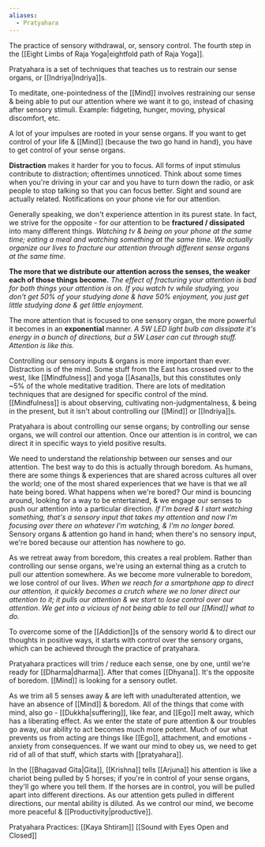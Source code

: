 ```yaml
---
aliases:
  - Pratyahara
---
```

The practice of sensory withdrawal, or, sensory control. The fourth step in the [[Eight Limbs of Raja Yoga|eightfold path of Raja Yoga]].

Pratyahara is a set of techniques that teaches us to restrain our sense organs, or [[Indriya|Indriya]]s.

To meditate, one-pointedness of the [[Mind]] involves restraining our sense & being able to put our attention where we want it to go, instead of chasing after sensory stimuli.
	Example: fidgeting, hunger, moving, physical discomfort, etc.

A lot of your impulses are rooted in your sense organs. If you want to get control of your life & [[Mind]] (because the two go hand in hand), you have to get control of your sense organs.

**Distraction** makes it harder for you to focus.
	All forms of input stimulus contribute to distraction; oftentimes unnoticed. Think about some times when you're driving in your car and you have to turn down the radio, or ask people to stop talking so that you can focus better. Sight and sound are actually related.
Notifications on your phone vie for our attention. 

Generally speaking, we don't experience attention in its purest state. In fact, we strive for the opposite - for our attention to be **fractured / dissipated** into many different things.
	*Watching tv & being on your phone at the same time; eating a meal and watching something at the same time. We actually organize our lives to fracture our attention through different sense organs at the same time.*

**The more that we distribute our attention across the senses, the weaker each of those things become.**
	*The effect of fracturing your attention is bad for both things your attention is on. If you watch tv while studying, you don't get 50% of your studying done & have 50% enjoyment, you just get little studying done & get little enjoyment.*

The more attention that is focused to one sensory organ, the more powerful it becomes in an **exponential** manner.
	*A 5W LED light bulb can dissipate it's energy in a bunch of directions, but a 5W Laser can cut through stuff. Attention is like this.*

Controlling our sensory inputs & organs is more important than ever. Distraction is of the mind. Some stuff from the East has crossed over to the west, like [[Mindfulness]] and yoga [[Asana]]s, but this constitutes only ~5% of the whole meditative tradition. There are lots of meditation techniques that are designed for specific control of the mind. [[Mindfulness]] is about observing, cultivating non-judgmentalness, & being in the present, but it isn't about controlling our [[Mind]] or [[Indriya]]s.

Pratyahara is about controlling our sense organs; by controlling our sense organs, we will control our attention. Once our attention is in control, we can direct it in specific ways to yield positive results.

 We need to understand the relationship between our senses and our attention. The best way to do this is actually through boredom. As humans, there are some things & experiences that are shared across cultures all over the world; one of the most shared experiences that we have is that we all hate being bored. What happens when we're bored? Our mind is bouncing around, looking for a way to be entertained, & we engage our senses to push our attention into a particular direction.
	 *If I'm bored & I start watching something, that's a sensory input that takes my attention and now I'm focusing over there on whatever I'm watching, & I'm no longer bored.*
Sensory organs & attention go hand in hand; when there's no sensory input, we're bored because our attention has nowhere to go.

As we retreat away from boredom, this creates a real problem. Rather than controlling our sense organs, we're using an external thing as a crutch to pull our attention somewhere. As we become more vulnerable to boredom, we lose control of our lives.
	*When we reach for a smartphone app to direct our attention, it quickly becomes a crutch where we no loner direct our attention to it; it pulls our attention & we start to lose control over our attention. We get into a vicious of not being able to tell our [[Mind]] what to do.*

To overcome some of the [[Addiction]]s of the sensory world & to direct our thoughts in positive ways, it starts with control over the sensory organs, which can be achieved through the practice of pratyahara.

Pratyahara practices will trim / reduce each sense, one by one, until we're ready for [[Dharma|dharma]].
After that comes [[Dhyana]]. It's the opposite of boredom. [[Mind]] is looking for a sensory outlet.

As we trim all 5 senses away & are left with unadulterated attention, we have an absence of [[Mind]] & boredom. All of the things that come with mind, also go - [[Dukkha|suffering]], like fear, and [[Ego]] melt away, which has a liberating effect. As we enter the state of pure attention & our troubles go away, our ability to act becomes much more potent. Much of our what prevents us from acting are things like [[Ego]], attachment, and emotions - anxiety from consequences. If we want our mind to obey us, we need to get rid of all of that stuff, which starts with [[pratyahara]].

In the [[Bhagavad Gita|Gita]], [[Krishna]] tells [[Arjuna]] his attention is like a chariot being pulled by 5 horses; if you're in control of your sense organs, they'll go where you tell them. If the horses are in control, you will be pulled apart into different directions. As our attention gets pulled in different directions, our mental ability is diluted. As we control our mind, we become more peaceful & [[Productivity|productive]].

Pratyahara Practices:
[[Kaya Shtiram]]
[[Sound with Eyes Open and Closed]]